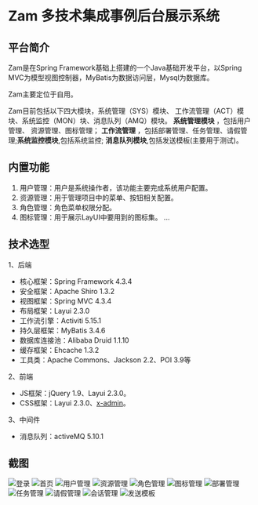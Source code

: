 # Zam 多技术集成事例后台展示系统

## 平台简介

Zam是在Spring Framework基础上搭建的一个Java基础开发平台，以Spring MVC为模型视图控制器，MyBatis为数据访问层，Mysql为数据库。

Zam主要定位于自用。

Zam目前包括以下四大模块，系统管理（SYS）模块、
工作流管理（ACT）模块、系统监控（MON）块、消息队列（AMQ）模块。 **系统管理模块** ，包括用户管理、
资源管理、图标管理； **工作流管理** ，包括部署管理、任务管理、请假管理;**系统监控模块**,包括系统监控; **消息队列模块**,包括发送模板(主要用于测试)。

## 内置功能

1.	用户管理：用户是系统操作者，该功能主要完成系统用户配置。
2.  资源管理：用于管理项目中的菜单、按钮相关配置。
3.	角色管理：角色菜单权限分配。
4.  图标管理：用于展示LayUI中要用到的图标集。
...

## 技术选型

1、后端

* 核心框架：Spring Framework 4.3.4
* 安全框架：Apache Shiro 1.3.2
* 视图框架：Spring MVC 4.3.4
* 布局框架：Layui 2.3.0
* 工作流引擎：Activiti 5.15.1
* 持久层框架：MyBatis 3.4.6
* 数据库连接池：Alibaba Druid 1.1.10
* 缓存框架：Ehcache 1.3.2
* 工具类：Apache Commons、Jackson 2.2、POI 3.9等



2、前端

* JS框架：jQuery 1.9、Layui 2.3.0。
* CSS框架：Layui 2.3.0、[x-admin](http://x.xuebingsi.com/ "x-admin")。


3、中间件

*  消息队列：activeMQ 5.10.1



## 截图

![登录](https://github.com/wangtao455494922/zam/blob/master/readmeImages/1.png)
![首页](https://github.com/wangtao455494922/zam/blob/master/readmeImages/2.png)
![用户管理](https://github.com/wangtao455494922/zam/blob/master/readmeImages/3.png)
![资源管理](https://github.com/wangtao455494922/zam/blob/master/readmeImages/4.png)
![角色管理](https://github.com/wangtao455494922/zam/blob/master/src/main/webapp/images/readme/5.png)
![图标管理](https://github.com/wangtao455494922/zam/blob/master/src/main/webapp/images/readme/6.png)
![部署管理](https://github.com/wangtao455494922/zam/blob/master/src/main/webapp/images/readme/7.png)
![任务管理](https://github.com/wangtao455494922/zam/blob/master/src/main/webapp/images/readme/8.png)
![请假管理](https://github.com/wangtao455494922/zam/blob/master/src/main/webapp/images/readme/9.png)
![会话管理](https://github.com/wangtao455494922/zam/blob/master/src/main/webapp/images/readme/10.png)
![发送模板](https://github.com/wangtao455494922/zam/blob/master/src/main/webapp/images/readme/11.png)







